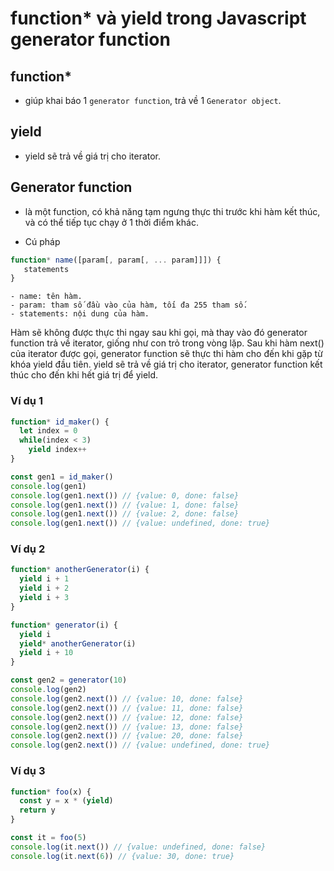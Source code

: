 # function* và yield trong Javascript generator function

## function*

- giúp khai báo 1 `generator function`, trả về 1 `Generator object`.

## yield

- yield sẽ trả về giá trị cho iterator.

## Generator function

- là một function, có khả năng tạm ngưng thực thi trước khi hàm kết thúc, và có thể tiếp tục chạy ở 1 thời điểm khác.

- Cú pháp
```js
function* name([param[, param[, ... param]]]) {
   statements
}
```
    - name: tên hàm.
    - param: tham số đầu vào của hàm, tối đa 255 tham số.
    - statements: nội dung của hàm.
Hàm sẽ không được thực thi ngay sau khi gọi, mà thay vào đó generator function trả về iterator, giống như con trỏ trong vòng lặp.
Sau khi hàm next() của iterator được gọi, generator function sẽ thực thi hàm cho đến khi gặp từ khóa yield đầu tiên. yield sẽ trả về giá trị cho iterator, generator function kết thúc cho đến khi hết giá trị để yield.    

### Ví dụ 1
```js
function* id_maker() {
  let index = 0
  while(index < 3)
    yield index++
}

const gen1 = id_maker()
console.log(gen1)
console.log(gen1.next()) // {value: 0, done: false}
console.log(gen1.next()) // {value: 1, done: false}
console.log(gen1.next()) // {value: 2, done: false}
console.log(gen1.next()) // {value: undefined, done: true}
```

### Ví dụ 2
```js
function* anotherGenerator(i) {
  yield i + 1
  yield i + 2
  yield i + 3
}

function* generator(i) {
  yield i
  yield* anotherGenerator(i)
  yield i + 10
}

const gen2 = generator(10)
console.log(gen2)
console.log(gen2.next()) // {value: 10, done: false}
console.log(gen2.next()) // {value: 11, done: false}
console.log(gen2.next()) // {value: 12, done: false}
console.log(gen2.next()) // {value: 13, done: false}
console.log(gen2.next()) // {value: 20, done: false}
console.log(gen2.next()) // {value: undefined, done: true}

```

### Ví dụ 3
```js
function* foo(x) {
  const y = x * (yield)
  return y
}

const it = foo(5)
console.log(it.next()) // {value: undefined, done: false}
console.log(it.next(6)) // {value: 30, done: true}
```
